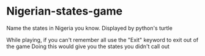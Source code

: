 # Nigerian-states-game
Name the states in Nigeria you know. Displayed by python's turtle


While playing, if you can't remember all use the "Exit" keyword to exit out of the game
Doing this would give you the states you didn't call out 
